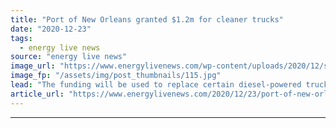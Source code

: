 ```yaml
---
title: "Port of New Orleans granted $1.2m for cleaner trucks"
date: "2020-12-23"
tags: 
  - energy live news
source: "energy live news"
image_url: "https://www.energylivenews.com/wp-content/uploads/2020/12/shutterstock_32583403.jpg"
image_fp: "/assets/img/post_thumbnails/115.jpg"
lead: "The funding will be used to replace certain diesel-powered trucks at port facilities in Orleans, Jefferson and Saint Bernard Parishes with cleaner alternatives"
article_url: "https://www.energylivenews.com/2020/12/23/port-of-new-orleans-granted-1-2m-for-cleaner-trucks/"
---
```


---
